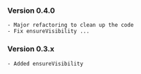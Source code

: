 ### Version 0.4.0
    - Major refactoring to clean up the code
    - Fix ensureVisibility ...

### Version 0.3.x
    - Added ensureVisibility
